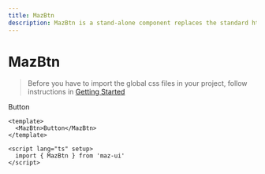 ```yaml
---
title: MazBtn
description: MazBtn is a stand-alone component replaces the standard html button with a beautiful design system. Many options like colors, sizes, disabled state, loading state, includes icons. Support of router-link and nuxt-link
---
```


# MazBtn

> Before you have to import the global css files in your project, follow instructions in [Getting Started](/guide/getting-started.md)

<MazBtn>
  Button
</MazBtn>

```vue
<template>
  <MazBtn>Button</MazBtn>
</template>

<script lang="ts" setup>
  import { MazBtn } from 'maz-ui'
</script>
```
